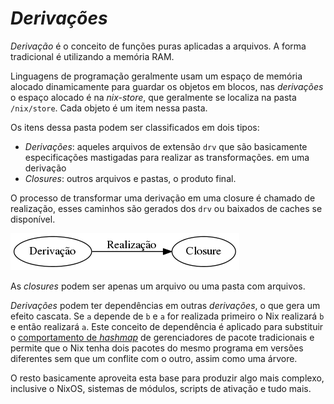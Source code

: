 # _Derivações_

_Derivação_ é o conceito de funções puras aplicadas a arquivos. A forma tradicional é utilizando a memória RAM.

Linguagens de programação geralmente usam um espaço de memória alocado dinamicamente para guardar os objetos em blocos, nas _derivações_ o espaço alocado é na _nix-store_, que geralmente se localiza na pasta `/nix/store`. Cada objeto é um item nessa pasta.

Os itens dessa pasta podem ser classificados em dois tipos:
- _Derivações_: aqueles arquivos de extensão `drv` que são basicamente especificações mastigadas para realizar as transformações.
em uma derivação
- _Closures_: outros arquivos e pastas, o produto final.

O processo de transformar uma derivação em uma closure é chamado de realização, esses caminhos são gerados
dos `drv` ou baixados de caches se disponível.

![um diagrama para esclarecer um tanto melhor](../assets/grafo-derivation-closure.png)

As _closures_ podem ser apenas um arquivo ou uma pasta com arquivos.

_Derivações_ podem ter dependências em outras _derivações_, o que gera um efeito cascata. Se `a` depende de `b` e `a` for realizada primeiro o Nix realizará `b` e então realizará `a`. Este conceito de dependência é aplicado para substituir o [comportamento de _hashmap_](analogia-hashmap-arvore.md) de gerenciadores de pacote tradicionais e permite que o Nix tenha dois pacotes do mesmo programa em versões diferentes sem que um conflite com o outro, assim como uma árvore.

O resto basicamente aproveita esta base para produzir algo mais complexo, inclusive o NixOS, sistemas de módulos, scripts de ativação e tudo mais.
